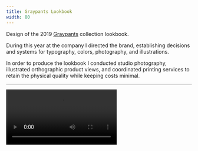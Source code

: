 ```yaml
---
title: Graypants Lookbook
width: 80
---
```


Design of the 2019 [Graypants](https://graypants.com) collection lookbook.

During this year at the company I directed the brand, establishing decisions and systems for typography, colors, photography, and illustrations.

In order to produce the lookbook I conducted studio photography, illustrated orthographic product views, and coordinated printing services to retain the physical quality while keeping costs minimal.

---

<video controls src="images/graypants-lookbook-flipthrough.mp4"></video>